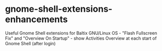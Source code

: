 # gnome-shell-extensions-enhancements
Useful Gnome Shell extensions for Baltix GNU/Linux OS - "Flash Fullscreen Fix" and "Overview On Startup" - show Activities Overview at each start of Gnome Shell (after login)
